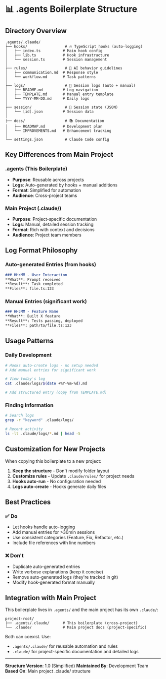 # 📊 .agents Boilerplate Structure

## Directory Overview

```
.agents/.claude/
├── hooks/                 # 🔥 TypeScript hooks (auto-logging)
│   ├── index.ts          # Main hook config
│   ├── lib.ts            # Hook infrastructure
│   └── session.ts        # Session management
│
├── rules/                 # 📏 AI behavior guidelines
│   ├── communication.md  # Response style
│   └── workflow.md       # Task patterns
│
├── logs/                  # 📝 Session logs (auto + manual)
│   ├── README.md         # Log navigation
│   ├── TEMPLATE.md       # Manual entry template
│   └── YYYY-MM-DD.md     # Daily logs
│
├── session/               # 💾 Session state (JSON)
│   └── [id].json         # Session data
│
├── docs/                  # 📚 Documentation
│   ├── ROADMAP.md        # Development plan
│   └── IMPROVEMENTS.md   # Enhancement tracking
│
└── settings.json          # Claude Code config
```

## Key Differences from Main Project

### .agents (This Boilerplate)
- **Purpose**: Reusable across projects
- **Logs**: Auto-generated by hooks + manual additions
- **Format**: Simplified for automation
- **Audience**: Cross-project teams

### Main Project (.claude/)
- **Purpose**: Project-specific documentation
- **Logs**: Manual, detailed session tracking
- **Format**: Rich with context and decisions
- **Audience**: Project team members

## Log Format Philosophy

### Auto-generated Entries (from hooks)
```markdown
### HH:MM - User Interaction
**What**: Prompt received
**Result**: Task completed
**Files**: file.ts:123
```

### Manual Entries (significant work)
```markdown
### HH:MM - Feature Name
**What**: Built X feature
**Result**: Tests passing, deployed
**Files**: path/to/file.ts:123
```

## Usage Patterns

### Daily Development
```bash
# Hooks auto-create logs - no setup needed
# Add manual entries for significant work

# View today's log
cat .claude/logs/$(date +%Y-%m-%d).md

# Add structured entry (copy from TEMPLATE.md)
```

### Finding Information
```bash
# Search logs
grep -r "keyword" .claude/logs/

# Recent activity
ls -lt .claude/logs/*.md | head -5
```

## Customization for New Projects

When copying this boilerplate to a new project:

1. **Keep the structure** - Don't modify folder layout
2. **Customize rules** - Update `.claude/rules/` for project needs
3. **Hooks auto-run** - No configuration needed
4. **Logs auto-create** - Hooks generate daily files

## Best Practices

### ✅ Do
- Let hooks handle auto-logging
- Add manual entries for >30min sessions
- Use consistent categories (Feature, Fix, Refactor, etc.)
- Include file references with line numbers

### ❌ Don't
- Duplicate auto-generated entries
- Write verbose explanations (keep it concise)
- Remove auto-generated logs (they're tracked in git)
- Modify hook-generated format manually

## Integration with Main Project

This boilerplate lives in `.agents/` and the main project has its own `.claude/`:

```
project-root/
├── .agents/.claude/      # This boilerplate (cross-project)
└── .claude/              # Main project docs (project-specific)
```

Both can coexist. Use:
- `.agents/.claude/` for reusable automation and rules
- `.claude/` for project-specific documentation and detailed logs

---

**Structure Version**: 1.0 (Simplified)
**Maintained By**: Development Team
**Based On**: Main project .claude/ structure
